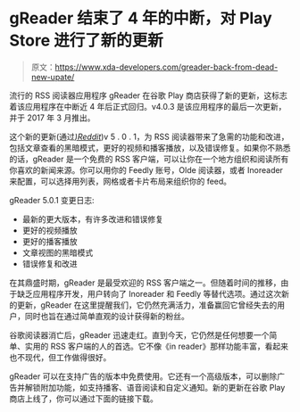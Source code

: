 # gReader 结束了 4 年的中断，对 Play Store 进行了新的更新

> 原文：<https://www.xda-developers.com/greader-back-from-dead-new-upate/>

流行的 RSS 阅读器应用程序 gReader 在谷歌 Play 商店获得了新的更新，这标志着该应用程序在中断近 4 年后正式回归。v4.0.3 是该应用程序的最后一次更新，并于 2017 年 3 月推出。

这个新的更新(通过[*)Reddit*](https://www.reddit.com/r/Android/comments/lea4u2/greader_seems_to_be_back_from_the_dead_with_a/))v 5 . 0 . 1，为 RSS 阅读器带来了急需的功能和改进，包括文章查看的黑暗模式，更好的视频和播客播放，以及错误修复。如果你不熟悉的话，gReader 是一个免费的 RSS 客户端，可以让你在一个地方组织和阅读所有你喜欢的新闻来源。你可以用你的 Feedly 账号，Olde 阅读器，或者 Inoreader 来配置，可以选择用列表，网格或者卡片布局来组织你的 feed。

gReader 5.0.1 变更日志:

*   最新的更大版本，有许多改进和错误修复
*   更好的视频播放
*   更好的播客播放
*   文章视图的黑暗模式
*   错误修复和改进

在其鼎盛时期，gReader 是最受欢迎的 RSS 客户端之一。但随着时间的推移，由于缺乏应用程序开发，用户转向了 Inoreader 和 Feedly 等替代选项。通过这次新的更新，gReader 在这里提醒我们，它仍然充满活力，准备赢回它曾经失去的用户，同时也旨在通过简单直观的设计获得新的粉丝。

谷歌阅读器消亡后，gReader 迅速走红。直到今天，它仍然是任何想要一个简单、实用的 RSS 客户端的人的首选。它不像《in reader》那样功能丰富，看起来也不现代，但工作做得很好。

gReader 可以在支持广告的版本中免费使用。它还有一个高级版本，可以删除广告并解锁附加功能，如支持播客、语音阅读和自定义通知。新的更新在谷歌 Play 商店上线了，你可以通过下面的链接下载。
